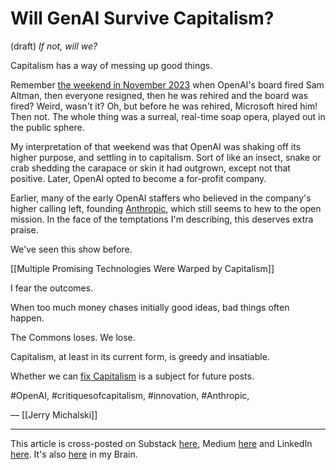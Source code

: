 # Will GenAI Survive Capitalism?
 (draft)
*If not, will we?*

Capitalism has a way of messing up good things. 

Remember [the weekend in November 2023](https://bra.in/2joE85) when OpenAI's board fired Sam Altman, then everyone resigned, then he was rehired and the board was fired? Weird, wasn't it? Oh, but before he was rehired, Microsoft hired him! Then not. The whole thing was a surreal, real-time soap opera, played out in the public sphere. 

My interpretation of that weekend was that OpenAI was shaking off its higher purpose, and settling in to capitalism. Sort of like an insect, snake or crab shedding the carapace or skin it had outgrown, except not that positive. Later, OpenAI opted to become a for-profit company. 

Earlier, many of the early OpenAI staffers who believed in the company's higher calling left, founding [Anthropic](https://bra.in/6pxBPK), which still seems to hew to the open mission. In the face of the temptations I'm describing, this deserves extra praise. 

We've seen this show before. 

[[Multiple Promising Technologies Were Warped by Capitalism]]

I fear the outcomes. 

When too much money chases initially good ideas, bad things often happen. 

The Commons loses. We lose. 

Capitalism, at least in its current form, is greedy and insatiable. 

Whether we can [fix Capitalism](https://bra.in/2pJEWB) is a subject for future posts. 

#OpenAI, #critiquesofcapitalism, #innovation, #Anthropic, 

— [[Jerry Michalski]] 

--- 
This article is cross-posted on Substack [here](), Medium [here]() and LinkedIn [here](). It's also [here]() in my Brain.  